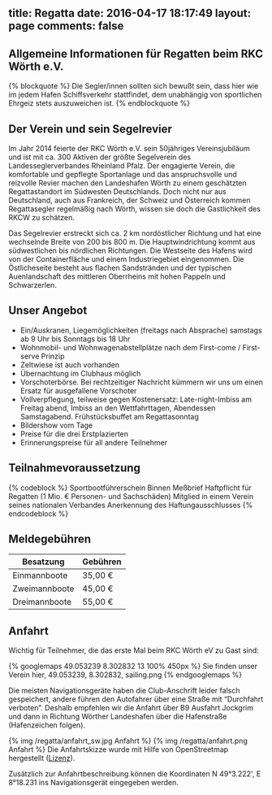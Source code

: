 title: Regatta
date: 2016-04-17 18:17:49
layout: page
comments: false
---

[link_openstreetmap_licence]: http://www.openstreetmap.org/copyright

## Allgemeine Informationen für Regatten beim RKC Wörth e.V.

{% blockquote %}
Die Segler/innen sollten sich bewußt sein, dass hier wie im jedem Hafen Schiffsverkehr stattfindet, dem unabhängig von sportlichen Ehrgeiz stets auszuweichen ist.
{% endblockquote %}

Der Verein und sein Segelrevier
---
Im Jahr 2014 feierte der RKC Wörth e.V. sein 50jähriges Vereinsjubiläum und ist mit ca. 300 Aktiven der größte Segelverein des Landesseglerverbandes Rheinland Pfalz. Der engagierte Verein, die komfortable und gepflegte Sportanlage und das anspruchsvolle und reizvolle Revier machen den Landeshafen Wörth zu einem geschätzten Regattastandort im Südwesten Deutschlands. Doch nicht nur aus Deutschland, auch aus Frankreich, der Schweiz und Österreich kommen Regattasegler regelmäßig nach Wörth, wissen sie doch die Gastlichkeit des RKCW zu schätzen.

Das Segelrevier erstreckt sich ca. 2 km nordöstlicher Richtung und hat eine wechselnde Breite von 200 bis 800 m. Die Hauptwindrichtung kommt aus südwestlichen bis nördlichen Richtungen. Die Westseite des Hafens wird von der Containerfläche und einem Industriegebiet eingenommen. Die Östlicheseite besteht aus flachen Sandstränden und der typischen Auenlandschaft des mittleren Oberrheins mit hohen Pappeln und Schwarzerlen.

Unser Angebot
---
* Ein/Auskranen, Liegemöglichkeiten (freitags nach Absprache) samstags ab 9 Uhr bis Sonntags bis 18 Uhr
* Wohnmobil- und Wohnwagenabstellplätze nach dem First-come / First-serve Prinzip
* Zeltwiese ist auch vorhanden
* Übernachtung im Clubhaus möglich
* Vorschoterbörse. Bei rechtzeitiger Nachricht kümmern wir uns um einen Ersatz für ausgefallene Vorschoter
* Vollverpflegung, teilweise gegen Kostenersatz: Late-night-Imbiss am Freitag abend, Imbiss an den Wettfahrttagen, Abendessen Samstagabend. Frühstücksbuffet am Regattasonntag
* Bildershow vom Tage
* Preise für die drei Erstplazierten
* Erinnerungspreise für all andere Teilnehmer

Teilnahmevoraussetzung
---
{% codeblock %}
Sportbootführerschein Binnen
Meßbrief
Haftpflicht für Regatten (1 Mio. € Personen- und Sachschäden)
Mitglied in einem Verein seines nationalen Verbandes
Anerkennung des Haftungausschlusses
{% endcodeblock %}

Meldegebühren
---
| Besatzung | Gebühren |
| - | - |
| Einmannboote  | 35,00 € |
| Zweimannboote | 45,00 € |
| Dreimannboote | 55,00 € |

Anfahrt
---
Wichtig für Teilnehmer, die das erste Mal beim RKC Wörth eV zu Gast sind:

{% googlemaps 49.053239 8.302832 13 100% 450px %}
  Sie finden unser Verein hier, 49.053239, 8.302832, sailing.png
{% endgooglemaps %}

Die meisten Navigationsgeräte haben die Club-Anschrift leider falsch gespeichert, andere führen den Autofahrer über eine Straße mit “Durchfahrt verboten”. Deshalb empfehlen wir die Anfahrt über B9 Ausfahrt Jockgrim und dann in Richtung Wörther Landeshafen über die Hafenstraße (Hafenzeichen folgen).

{% img /regatta/anfahrt_sw.jpg Anfahrt %}
{% img /regatta/anfahrt.png Anfahrt %}
Die Anfahrtskizze wurde mit Hilfe von OpenStreetmap hergestellt ([Lizenz][link_openstreetmap_licence]).

Zusätzlich zur Anfahrtbeschreibung können die Koordinaten N 49°3.222', E 8°18.231 ins Navigationsgerät eingegeben werden.
